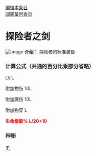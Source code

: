 [编辑本条目](https://github.com/GuguTown/Wiki/edit/main/equip/探险者之剑.md)   
[回装备列表页](index.html) 
# 探险者之剑
![image](https://user-images.githubusercontent.com/35645329/193932268-917bb56c-5124-4f22-a2f8-0bd60e49be65.png) **介绍：** 探险者的标准装备   
### 计算公式（共通的百分比乘部分省略）
LV.L   

附加物伤 10L   

附加魔伤 10L   

附加物穿 L     

<p><font color="#FF0000"><b>生命偷取% L/20+10</b></font></p>   

### 神秘
无
